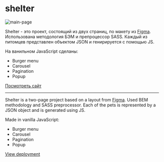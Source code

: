 # shelter

![main-page](https://github.com/LobanovaMary/shelter/blob/main/shelter/assets/mainPage.gif)

Shelter - это проект, состоящий из двух страниц, по макету из [Figma](https://www.figma.com/file/tKcmzkARtMUFQAR9VLdLkl/shelter-dom?node-id=94%3A43). Использована методология БЭМ и препроцессор SASS. Каждый из питомцев представлен объектом JSON и генирируется с помощью JS.

На ванильном JavaScript сделаны:

- Burger menu
- Carousel
- Pagination
- Popup

[Посмотреть сайт](https://lobanovamary.github.io/shelter/shelter/pages/main/index.html)

---

Shelter is a two-page project based on a layout from [Figma](https://www.figma.com/file/tKcmzkARtMUFQAR9VLdLkl/shelter-dom?node-id=94%3A43). Used BEM methodology and SASS preprocessor. Each of the pets is represented by a JSON object and is generated using JS.

Made in vanilla JavaScript:

- Burger menu
- Carousel
- Pagination
- Popup

[View deployment](https://lobanovamary.github.io/shelter/shelter/pages/main/index.html)
